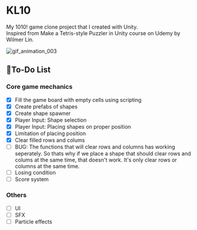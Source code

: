 # KL10
My 1010! game clone project that I created with Unity.<br>
Inspired from Make a Tetris-style Puzzler in Unity course on Udemy by Wilmer Lin.

![gif_animation_003](https://user-images.githubusercontent.com/55895206/158063210-defc28f8-c7dd-447d-a73f-f9c9dda15fd8.gif)

## 📝To-Do List
### Core game mechanics
- [x] Fill the game board with empty cells using scripting
- [x] Create prefabs of shapes
- [x] Create shape spawner
- [x] Player Input: Shape selection
- [x] Player Input: Placing shapes on proper position
- [x] Limitation of placing position
- [x] Clear filled rows and colums
- [ ] BUG: The functions that will clear rows and columns has working seperately. So thats why if we place a shape that should clear rows and colums at the same time, that doesn't work. It's only clear rows or columns at the same time.
- [ ] Losing condition
- [ ] Score system
### Others
- [ ] UI
- [ ] SFX
- [ ] Particle effects
